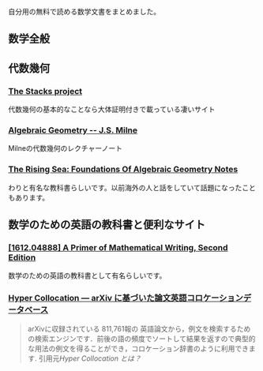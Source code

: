 自分用の無料で読める数学文書をまとめました。

## 数学全般

## 

## 代数幾何

### [The Stacks project](https://stacks.math.columbia.edu/about)

代数幾何の基本的なことなら大体証明付きで載っている凄いサイト

### [Algebraic Geometry -- J.S. Milne](https://www.jmilne.org/math/CourseNotes/ag.html)

Milneの代数幾何のレクチャーノート

### [The Rising Sea: Foundations Of Algebraic Geometry Notes](http://math.stanford.edu/~vakil/216blog/)

わりと有名な教科書らしいです。以前海外の人と話をしていて話題になったこともあります。

## 数学のための英語の教科書と便利なサイト

### [\[1612.04888\] A Primer of Mathematical Writing, Second Edition](https://arxiv.org/abs/1612.04888)

数学のための英語の教科書として有名らしいです。

### [Hyper Collocation — arXiv に基づいた論文英語コロケーションデータベース](https://hypcol.marutank.net/ja/)
>arXivに収録されている 811,761報の 英語論文から，例文を検索するための検索エンジンです．前後の語の頻度でソートして結果を返すので典型的な用法の例文を得ることができ，コロケーション辞書のように利用できます.  引用元<cite>Hyper Collocation とは？
</cite>